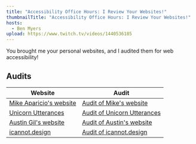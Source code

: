 ```yaml
---
title: "Accessibility Office Hours: I Review Your Websites!"
thumbnailTitle: "Accessibility Office Hours: I Review Your Websites!"
hosts:
  - Ben Myers
upload: https://www.twitch.tv/videos/1440536185
---
```


You brought me your personal websites, and I audited them for web accessibility!

## Audits

| **Website**                                          | **Audit**                                                              |
|------------------------------------------------------|------------------------------------------------------------------------|
| [Mike Aparicio's website](https://mikeaparicio.com)  | [Audit of Mike's website](https://www.twitch.tv/videos/1440555177)     |
| [Unicorn Utterances](https://unicorn-utterances.com) | [Audit of Unicorn Utterances](https://www.twitch.tv/videos/1440557930) |
| [Austin Gil's website](https://austingil.com)        | [Audit of Austin's website](https://www.twitch.tv/videos/1440560817)   |
| [icannot.design](https://icannot.design)             | [Audit of icannot.design](https://www.twitch.tv/videos/1440564314)     |
